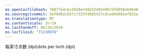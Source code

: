 ```yaml
---
ms.openlocfilehash: 70877b4cbc5810ef48d32d054967d7b050a04640
ms.sourcegitcommit: 5ef0d02cb57c7153fd9d5417cdcad45665af832e
ms.translationtype: MT
ms.contentlocale: zh-CN
ms.lasthandoff: 08/29/2019
ms.locfileid: "71138976"
---
```

<span data-ttu-id="3ad39-101">每英寸点数 (dpi)</span><span class="sxs-lookup"><span data-stu-id="3ad39-101">dots per inch (dpi)</span></span>
